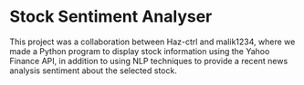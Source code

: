 # Stock Sentiment Analyser

This project was a collaboration between Haz-ctrl and malik1234, where we made a Python program to display stock information using the Yahoo Finance API, in addition to using NLP techniques to provide a recent news analysis sentiment about the selected stock.
